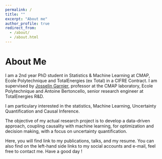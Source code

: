 ```yaml
---
permalink: /
title: ""
excerpt: "About me"
author_profile: true
redirect_from: 
  - /about/
  - /about.html
---
```


About Me
============

I am a 2nd year PhD student in Statistics & Machine Learning at CMAP, Ecole Polytechnique and TotalEnergies (ex Total) in a CIFRE Contract. I am supervised by [Josselin Garnier](https://josselin-garnier.org/), professor at the CMAP laboratory, Ecole Polytechnique and Antoine Bertoncello, senior research engineer at TotalEnergies R&D.

I am particulary interested in the statistics, Machine Learning, Uncertainty Quantification and Causal Inference.

The objective of my actual research project is to develop a data-driven approach, coupling causality with machine learning, for optimization and decision making, with a focus on uncertainty quantification.

Here, you will find link to my publications, talks, and my resume. You can also find on the left-hand side links to my social accounts and e-mail, feel free to contact me.
Have a good day !
